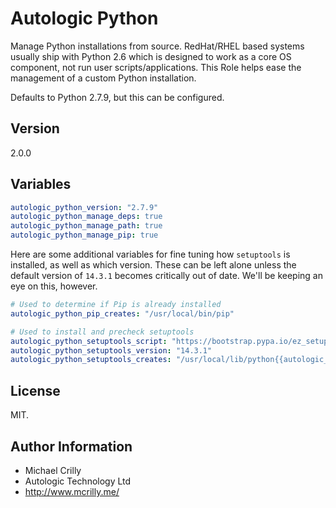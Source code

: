 # Autologic Python

Manage Python installations from source. RedHat/RHEL based systems usually ship with Python 2.6 which is designed to work as a core OS component, not run user scripts/applications. This Role helps ease the management of a custom Python installation.

Defaults to Python 2.7.9, but this can be configured.

## Version

2.0.0

## Variables

```yaml
autologic_python_version: "2.7.9"
autologic_python_manage_deps: true 
autologic_python_manage_path: true
autologic_python_manage_pip: true
```

Here are some additional variables for fine tuning how ```setuptools``` is installed, as well as which version. These can be left alone unless the default version of ```14.3.1``` becomes critically out of date. We'll be keeping an eye on this, however.

```yaml
# Used to determine if Pip is already installed
autologic_python_pip_creates: "/usr/local/bin/pip"

# Used to install and precheck setuptools
autologic_python_setuptools_script: "https://bootstrap.pypa.io/ez_setup.py"
autologic_python_setuptools_version: "14.3.1" 
autologic_python_setuptools_creates: "/usr/local/lib/python{{autologic_python_version[:3]}}/site-packages/setuptools-{{autologic_python_setuptools_version}}-py{{autologic_python_version[:3]}}.egg"
```

## License

MIT.

## Author Information

- Michael Crilly
- Autologic Technology Ltd
- http://www.mcrilly.me/
